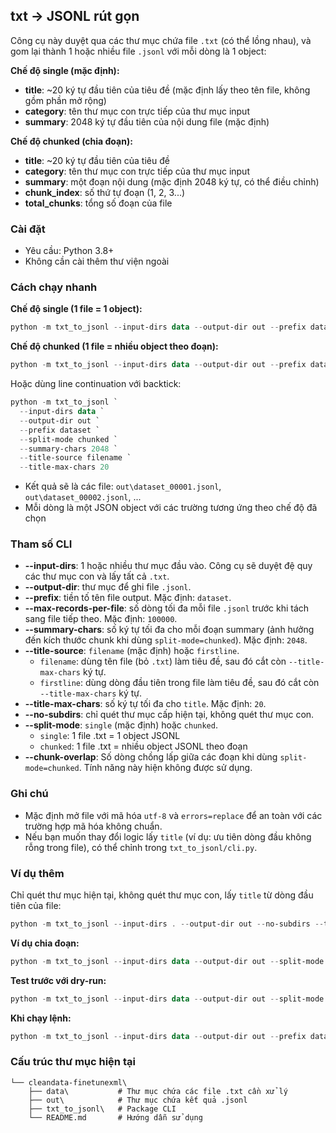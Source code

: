 ## txt → JSONL rút gọn

Công cụ này duyệt qua các thư mục chứa file `.txt` (có thể lồng nhau), và gom lại thành 1 hoặc nhiều file `.jsonl` với mỗi dòng là 1 object:

**Chế độ single (mặc định):**
- **title**: ~20 ký tự đầu tiên của tiêu đề (mặc định lấy theo tên file, không gồm phần mở rộng)
- **category**: tên thư mục con trực tiếp của thư mục input 
- **summary**: 2048 ký tự đầu tiên của nội dung file (mặc định)

**Chế độ chunked (chia đoạn):**
- **title**: ~20 ký tự đầu tiên của tiêu đề
- **category**: tên thư mục con trực tiếp của thư mục input
- **summary**: một đoạn nội dung (mặc định 2048 ký tự, có thể điều chỉnh)
- **chunk_index**: số thứ tự đoạn (1, 2, 3...)
- **total_chunks**: tổng số đoạn của file

### Cài đặt
- Yêu cầu: Python 3.8+
- Không cần cài thêm thư viện ngoài

### Cách chạy nhanh

**Chế độ single (1 file = 1 object):**
```powershell
python -m txt_to_jsonl --input-dirs data --output-dir out --prefix dataset --split-mode single --summary-chars 2048
```

**Chế độ chunked (1 file = nhiều object theo đoạn):**
```powershell
python -m txt_to_jsonl --input-dirs data --output-dir out --prefix dataset --split-mode chunked --summary-chars 2048
```

Hoặc dùng line continuation với backtick:
```powershell
python -m txt_to_jsonl `
  --input-dirs data `
  --output-dir out `
  --prefix dataset `
  --split-mode chunked `
  --summary-chars 2048 `
  --title-source filename `
  --title-max-chars 20
```

- Kết quả sẽ là các file: `out\dataset_00001.jsonl`, `out\dataset_00002.jsonl`, ...
- Mỗi dòng là một JSON object với các trường tương ứng theo chế độ đã chọn

### Tham số CLI
- **--input-dirs**: 1 hoặc nhiều thư mục đầu vào. Công cụ sẽ duyệt đệ quy các thư mục con và lấy tất cả `.txt`.
- **--output-dir**: thư mục để ghi file `.jsonl`.
- **--prefix**: tiền tố tên file output. Mặc định: `dataset`.
- **--max-records-per-file**: số dòng tối đa mỗi file `.jsonl` trước khi tách sang file tiếp theo. Mặc định: `100000`.
- **--summary-chars**: số ký tự tối đa cho mỗi đoạn summary (ảnh hưởng đến kích thước chunk khi dùng `split-mode=chunked`). Mặc định: `2048`.
- **--title-source**: `filename` (mặc định) hoặc `firstline`.
  - `filename`: dùng tên file (bỏ `.txt`) làm tiêu đề, sau đó cắt còn `--title-max-chars` ký tự.
  - `firstline`: dùng dòng đầu tiên trong file làm tiêu đề, sau đó cắt còn `--title-max-chars` ký tự.
- **--title-max-chars**: số ký tự tối đa cho `title`. Mặc định: `20`.
- **--no-subdirs**: chỉ quét thư mục cấp hiện tại, không quét thư mục con.
- **--split-mode**: `single` (mặc định) hoặc `chunked`.
  - `single`: 1 file .txt = 1 object JSONL
  - `chunked`: 1 file .txt = nhiều object JSONL theo đoạn
- **--chunk-overlap**:  Số dòng chồng lấp giữa các đoạn khi dùng `split-mode=chunked`.  Tính năng này hiện không được sử dụng.

### Ghi chú
- Mặc định mở file với mã hóa `utf-8` và `errors=replace` để an toàn với các trường hợp mã hóa không chuẩn.
- Nếu bạn muốn thay đổi logic lấy `title` (ví dụ: ưu tiên dòng đầu không rỗng trong file), có thể chỉnh trong `txt_to_jsonl/cli.py`.

### Ví dụ thêm
Chỉ quét thư mục hiện tại, không quét thư mục con, lấy `title` từ dòng đầu tiên của file:
```powershell
python -m txt_to_jsonl --input-dirs . --output-dir out --no-subdirs --title-source firstline
```

**Ví dụ chia đoạn:**
```powershell
python -m txt_to_jsonl --input-dirs data --output-dir out --split-mode chunked --summary-chars 2048
```

**Test trước với dry-run:**
```powershell
python -m txt_to_jsonl --input-dirs data --output-dir out --split-mode chunked --dry-run
```

**Khi chạy lệnh:**
```powershell
python -m txt_to_jsonl --input-dirs data --output-dir out --prefix dataset
```

### Cấu trúc thư mục hiện tại
```
└── cleandata-finetunexml\
    ├── data\           # Thư mục chứa các file .txt cần xử lý
    ├── out\            # Thư mục chứa kết quả .jsonl
    ├── txt_to_jsonl\   # Package CLI
    └── README.md       # Hướng dẫn sử dụng
```
